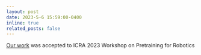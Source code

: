```yaml
---
layout: post
date: 2023-5-6 15:59:00-0400
inline: true
related_posts: false
---
```

[Our work](https://openreview.net/pdf?id=SUIOuV2y-Ce) was accepted to ICRA 2023 Workshop on Pretraining for Robotics
